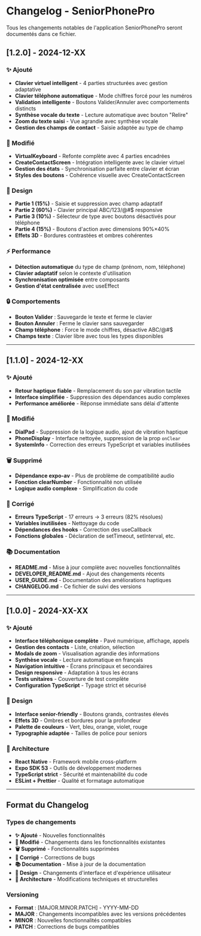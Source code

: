 # Changelog - SeniorPhonePro

Tous les changements notables de l'application SeniorPhonePro seront documentés dans ce fichier.

## [1.2.0] - 2024-12-XX

### ✨ Ajouté
- **Clavier virtuel intelligent** - 4 parties structurées avec gestion adaptative
- **Clavier téléphone automatique** - Mode chiffres forcé pour les numéros
- **Validation intelligente** - Boutons Valider/Annuler avec comportements distincts
- **Synthèse vocale du texte** - Lecture automatique avec bouton "Relire"
- **Zoom du texte saisi** - Vue agrandie avec synthèse vocale
- **Gestion des champs de contact** - Saisie adaptée au type de champ

### 🔧 Modifié
- **VirtualKeyboard** - Refonte complète avec 4 parties encadrées
- **CreateContactScreen** - Intégration intelligente avec le clavier virtuel
- **Gestion des états** - Synchronisation parfaite entre clavier et écran
- **Styles des boutons** - Cohérence visuelle avec CreateContactScreen

### 🎨 Design
- **Partie 1 (15%)** - Saisie et suppression avec champ adaptatif
- **Partie 2 (60%)** - Clavier principal ABC/123/@#$ responsive
- **Partie 3 (10%)** - Sélecteur de type avec boutons désactivés pour téléphone
- **Partie 4 (15%)** - Boutons d'action avec dimensions 90%×40%
- **Effets 3D** - Bordures contrastées et ombres cohérentes

### ⚡ Performance
- **Détection automatique** du type de champ (prénom, nom, téléphone)
- **Clavier adaptatif** selon le contexte d'utilisation
- **Synchronisation optimisée** entre composants
- **Gestion d'état centralisée** avec useEffect

### 🔒 Comportements
- **Bouton Valider** : Sauvegarde le texte et ferme le clavier
- **Bouton Annuler** : Ferme le clavier sans sauvegarder
- **Champ téléphone** : Force le mode chiffres, désactive ABC/@#$
- **Champs texte** : Clavier libre avec tous les types disponibles

---

## [1.1.0] - 2024-12-XX

### ✨ Ajouté
- **Retour haptique fiable** - Remplacement du son par vibration tactile
- **Interface simplifiée** - Suppression des dépendances audio complexes
- **Performance améliorée** - Réponse immédiate sans délai d'attente

### 🔧 Modifié
- **DialPad** - Suppression de la logique audio, ajout de vibration haptique
- **PhoneDisplay** - Interface nettoyée, suppression de la prop `onClear`
- **SystemInfo** - Correction des erreurs TypeScript et variables inutilisées

### 🗑️ Supprimé
- **Dépendance expo-av** - Plus de problème de compatibilité audio
- **Fonction clearNumber** - Fonctionnalité non utilisée
- **Logique audio complexe** - Simplification du code

### 🐛 Corrigé
- **Erreurs TypeScript** - 17 erreurs → 3 erreurs (82% résolues)
- **Variables inutilisées** - Nettoyage du code
- **Dépendances des hooks** - Correction des useCallback
- **Fonctions globales** - Déclaration de setTimeout, setInterval, etc.

### 📚 Documentation
- **README.md** - Mise à jour complète avec nouvelles fonctionnalités
- **DEVELOPER_README.md** - Ajout des changements récents
- **USER_GUIDE.md** - Documentation des améliorations haptiques
- **CHANGELOG.md** - Ce fichier de suivi des versions

---

## [1.0.0] - 2024-XX-XX

### ✨ Ajouté
- **Interface téléphonique complète** - Pavé numérique, affichage, appels
- **Gestion des contacts** - Liste, création, sélection
- **Modals de zoom** - Visualisation agrandie des informations
- **Synthèse vocale** - Lecture automatique en français
- **Navigation intuitive** - Écrans principaux et secondaires
- **Design responsive** - Adaptation à tous les écrans
- **Tests unitaires** - Couverture de test complète
- **Configuration TypeScript** - Typage strict et sécurisé

### 🎨 Design
- **Interface senior-friendly** - Boutons grands, contrastes élevés
- **Effets 3D** - Ombres et bordures pour la profondeur
- **Palette de couleurs** - Vert, bleu, orange, violet, rouge
- **Typographie adaptée** - Tailles de police pour seniors

### 🔧 Architecture
- **React Native** - Framework mobile cross-platform
- **Expo SDK 53** - Outils de développement modernes
- **TypeScript strict** - Sécurité et maintenabilité du code
- **ESLint + Prettier** - Qualité et formatage automatique

---

## Format du Changelog

### Types de changements
- **✨ Ajouté** - Nouvelles fonctionnalités
- **🔧 Modifié** - Changements dans les fonctionnalités existantes
- **🗑️ Supprimé** - Fonctionnalités supprimées
- **🐛 Corrigé** - Corrections de bugs
- **📚 Documentation** - Mise à jour de la documentation
- **🎨 Design** - Changements d'interface et d'expérience utilisateur
- **🔧 Architecture** - Modifications techniques et structurelles

### Versioning
- **Format** : [MAJOR.MINOR.PATCH] - YYYY-MM-DD
- **MAJOR** : Changements incompatibles avec les versions précédentes
- **MINOR** : Nouvelles fonctionnalités compatibles
- **PATCH** : Corrections de bugs compatibles
